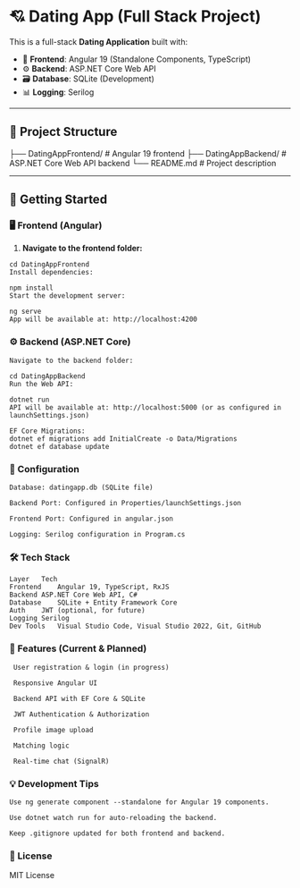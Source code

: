 # 💘 Dating App (Full Stack Project)

This is a full-stack **Dating Application** built with:

- 🎨 **Frontend**: Angular 19 (Standalone Components, TypeScript)
- ⚙️ **Backend**: ASP.NET Core Web API
- 🗃️ **Database**: SQLite (Development)
- 📊 **Logging**: Serilog

---

## 📁 Project Structure

├── DatingAppFrontend/ # Angular 19 frontend
├── DatingAppBackend/ # ASP.NET Core Web API backend
└── README.md # Project description


---

## 🚀 Getting Started

### 🖥 Frontend (Angular)

1. **Navigate to the frontend folder:**

```
cd DatingAppFrontend
Install dependencies:

npm install
Start the development server:

ng serve
App will be available at: http://localhost:4200
```


### ⚙️ Backend (ASP.NET Core)
```
Navigate to the backend folder:

cd DatingAppBackend
Run the Web API:

dotnet run
API will be available at: http://localhost:5000 (or as configured in launchSettings.json)

EF Core Migrations:
dotnet ef migrations add InitialCreate -o Data/Migrations
dotnet ef database update
```

### 🔧 Configuration
```
Database: datingapp.db (SQLite file)

Backend Port: Configured in Properties/launchSettings.json

Frontend Port: Configured in angular.json

Logging: Serilog configuration in Program.cs
```

### 🛠 Tech Stack
```
Layer	Tech
Frontend	Angular 19, TypeScript, RxJS
Backend	ASP.NET Core Web API, C#
Database	SQLite + Entity Framework Core
Auth	JWT (optional, for future)
Logging	Serilog
Dev Tools	Visual Studio Code, Visual Studio 2022, Git, GitHub

```

### 🧪 Features (Current & Planned)
```
 User registration & login (in progress)

 Responsive Angular UI

 Backend API with EF Core & SQLite

 JWT Authentication & Authorization

 Profile image upload

 Matching logic

 Real-time chat (SignalR)
```
### 💡 Development Tips
```
Use ng generate component --standalone for Angular 19 components.

Use dotnet watch run for auto-reloading the backend.

Keep .gitignore updated for both frontend and backend.
```
### 📄 License
MIT License


